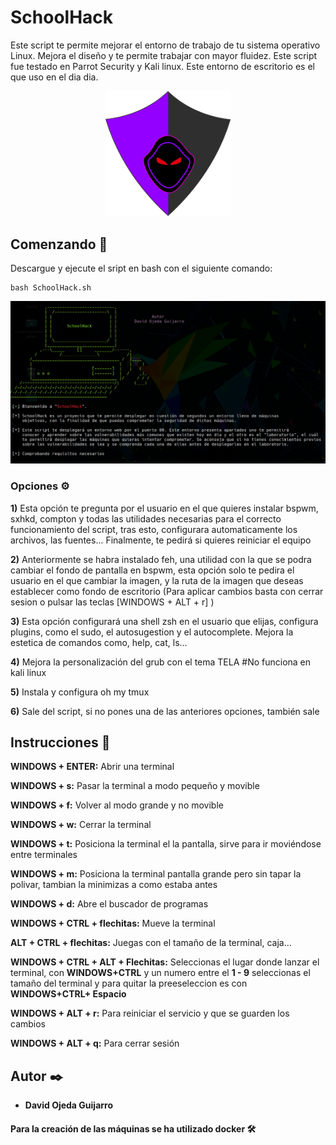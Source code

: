 # SchoolHack
Este script te permite mejorar el entorno de trabajo de tu sistema operativo Linux.
Mejora el diseño y te permite trabajar con mayor fluidez. 
Este script fue testado en Parrot Security y Kali linux.
Este entorno de escritorio es el que uso en el dia dia.

<p align="center">
<img src="entorno/img/logo.png"
	alt="SchoolHack"
	width="200"/>
</p>

## Comenzando 🚀

Descargue y ejecute el sript en bash con el siguiente comando:
```
bash SchoolHack.sh
```
<p align="left">
<img src="images-readme/Script.PNG"
	alt="Tool Design"
	width="700"/>
</p>


### Opciones ⚙️
**1)** Esta opción te pregunta por el usuario en el que quieres instalar bspwm, sxhkd, compton y todas las utilidades necesarias para el correcto funcionamiento del script, tras esto, configurara automaticamente los archivos, las fuentes...
Finalmente, te pedirá si quieres reiniciar el equipo

**2)** Anteriormente se habra instalado feh, una utilidad con la que se podra cambiar el fondo de pantalla en bspwm, esta opción solo te pedira el usuario en el que cambiar la imagen, y la ruta de la imagen que deseas establecer como fondo de escritorio
(Para aplicar cambios basta con cerrar sesion o pulsar las teclas [WINDOWS + ALT + r] )

**3)** Esta opción configurará una shell zsh en el usuario que elijas, configura plugins, como el sudo, el autosugestion y el autocomplete. Mejora la estetica de comandos como, help, cat, ls...

**4)** Mejora la personalización del grub con el tema TELA		#No funciona en kali linux

**5)** Instala y configura oh my tmux

**6)** Sale del script, si no pones una de las anteriores opciones, también sale


## Instrucciones 📖

**WINDOWS + ENTER:** Abrir una terminal

**WINDOWS + s:** Pasar la terminal a modo pequeño y movible

**WINDOWS + f:** Volver al modo grande y no movible

**WINDOWS + w:** Cerrar la terminal

**WINDOWS + t:** Posiciona la terminal el la pantalla, sirve para ir moviéndose entre terminales

**WINDOWS + m:** Posiciona la terminal pantalla grande pero sin tapar la polivar, tambian la minimizas a como estaba antes

**WINDOWS + d:** Abre el buscador de programas

**WINDOWS + CTRL + flechitas:** Mueve la terminal

**ALT + CTRL + flechitas:** Juegas con el tamaño de la terminal, caja…

**WINDOWS + CTRL + ALT + Flechitas:** Seleccionas el lugar donde lanzar el terminal, con **WINDOWS+CTRL** y un numero entre el **1 - 9** seleccionas el tamaño del terminal y para quitar la preeseleccion es con **WINDOWS+CTRL+ Espacio**

**WINDOWS + ALT + r:** Para reiniciar el servicio y que se guarden los cambios

**WINDOWS + ALT + q:** Para cerrar sesión 


## Autor ✒️
* **David Ojeda Guijarro**

#### Para la creación de las máquinas se ha utilizado docker 🛠️
